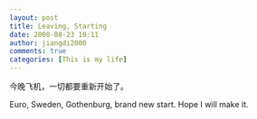 ```yaml
---
layout: post
title: Leaving, Starting
date: 2008-08-23 10:11
author: jiangdi2000
comments: true
categories: [This is my life]
---
```

今晚飞机，一切都要重新开始了。

Euro, Sweden, Gothenburg, brand new start. Hope I will make it.
